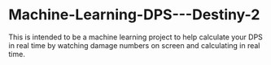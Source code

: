 # Machine-Learning-DPS---Destiny-2
This is intended to be a machine learning project to help calculate your DPS in real time by watching damage numbers on screen and calculating in real time.
